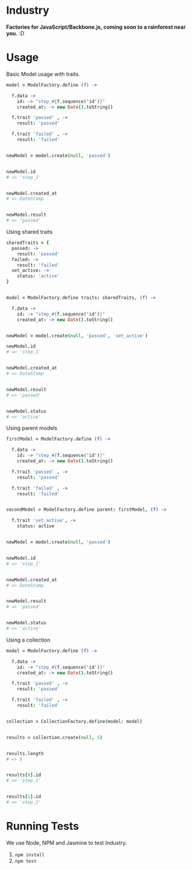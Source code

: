 # Industry

**Factories for JavaScript/Backbone.js, coming soon to a rainforest near you.** :D

# Usage

Basic Model usage with traits.

```coffeescript
model = ModelFactory.define (f) ->

  f.data ->
    id: -> "step_#{f.sequence('id')}"
    created_at: -> new Date().toString()

  f.trait 'passed' , ->
    result: 'passed'

  f.trait 'failed' , ->
    result: 'failed'


newModel = model.create(null, 'passed')


newModel.id
# => 'step_1'


newModel.created_at
# => DateStamp


newModel.result
# => 'passed'
```

Using shared traits

```coffeescript
sharedTraits = {
  passed: ->
    result: 'passed'
  failed: ->
    result: 'failed'
  set_active: ->
    status: 'active'
}


model = ModelFactory.define traits: sharedTraits, (f) ->

  f.data ->
    id: -> "step_#{f.sequence('id')}"
    created_at: -> new Date().toString()


newModel = model.create(null, 'passed', 'set_active')

newModel.id
# => 'step_1'


newModel.created_at
# => DateStamp


newModel.result
# => 'passed'


newModel.status
# => 'active'
```

Using parent models

```coffeescript
firstModel = ModelFactory.define (f) ->

  f.data ->
    id: -> "step_#{f.sequence('id')}"
    created_at: -> new Date().toString()

  f.trait 'passed' , ->
    result: 'passed'

  f.trait 'failed' , ->
    result: 'failed'


secondModel = ModelFactory.define parent: firstModel, (f) ->

  f.trait 'set_active', ->
    status: active


newModel = model.create(null, 'passed')


newModel.id
# => 'step_1'


newModel.created_at
# => DateStamp


newModel.result
# => 'passed'


newModel.status
# => 'active'
```

Using a collection

```coffeescript
model = ModelFactory.define (f) ->

  f.data ->
    id: -> "step_#{f.sequence('id')}"
    created_at: -> new Date().toString()

  f.trait 'passed' , ->
    result: 'passed'

  f.trait 'failed' , ->
    result: 'failed'


collection = CollectionFactory.define(model: model)


results = collection.create(null, 5)


results.length
# => 5


results[0].id
# => 'step_1'


results[1].id
# => 'step_2'
```

# Running Tests

We use Node, NPM and Jasmine to test Industry.

1. `npm install`
2. `npm test`

